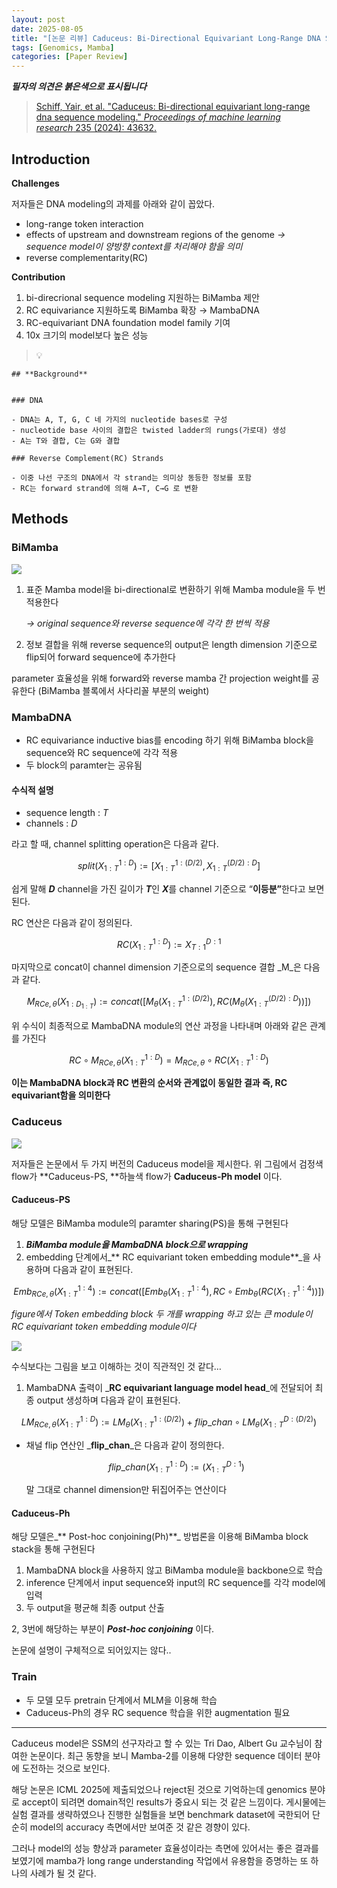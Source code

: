 ```yaml
---
layout: post
date: 2025-08-05
title: "[논문 리뷰] Caduceus: Bi-Directional Equivariant Long-Range DNA Sequence Modeling"
tags: [Genomics, Mamba]
categories: [Paper Review]
---
```


<span class="notion-red">_**필자의 의견은 붉은색으로 표시됩니다**_</span>


> [Schiff, Yair, et al. "Caduceus: Bi-directional equivariant long-range dna sequence modeling." ](https://pmc.ncbi.nlm.nih.gov/articles/PMC12189541/)[_Proceedings of machine learning research_](https://pmc.ncbi.nlm.nih.gov/articles/PMC12189541/)[ 235 (2024): 43632.](https://pmc.ncbi.nlm.nih.gov/articles/PMC12189541/)



## Introduction


**Challenges**


저자들은 DNA modeling의 과제를 아래와 같이 꼽았다.

- long-range token interaction
- effects of upstream and downstream regions of the genome 
_→ sequence model이 양방향 context를 처리해야 함을 의미_
- reverse complementarity(RC)

**Contribution**

1. bi-direcrional sequence modeling 지원하는 BiMamba 제안
1. RC equivariance 지원하도록 BiMamba 확장 → MambaDNA
1. RC-equivariant DNA foundation model family 기여
1. 10x 크기의 model보다 높은 성능

> 💡 


	## **Background**


	### DNA

	- DNA는 A, T, G, C 네 가지의 nucleotide bases로 구성
	- nucleotide base 사이의 결합은 twisted ladder의 rungs(가로대) 생성
	- A는 T와 결합, C는 G와 결합

	### Reverse Complement(RC) Strands

	- 이중 나선 구조의 DNA에서 각 strand는 의미상 동등한 정보를 포함
	- RC는 forward strand에 의해 A→T, C→G 로 변환


## Methods



### BiMamba


![](https://prod-files-secure.s3.us-west-2.amazonaws.com/542b861c-36a8-4051-84e5-8804b6728dba/2c247d59-7815-4980-99f0-8f0d21f445a7/image.png?X-Amz-Algorithm=AWS4-HMAC-SHA256&X-Amz-Content-Sha256=UNSIGNED-PAYLOAD&X-Amz-Credential=ASIAZI2LB466XJMEPCXO%2F20251003%2Fus-west-2%2Fs3%2Faws4_request&X-Amz-Date=20251003T080102Z&X-Amz-Expires=3600&X-Amz-Security-Token=IQoJb3JpZ2luX2VjEKX%2F%2F%2F%2F%2F%2F%2F%2F%2F%2FwEaCXVzLXdlc3QtMiJHMEUCIQDmzcMTr19GJOmHEfxvluSD0SOd%2F78Nbcg7tBCErLpaUgIgN%2B4cvZTRD6CmtMEXriYPQwC1M1HUidvovBUMwmouBTwq%2FwMIPhAAGgw2Mzc0MjMxODM4MDUiDEuSNjrFFfwoT2jxOircA%2BJufuUXQinfDmqihuRTWfSp5K%2F7xbDmyNs5MF4Sb9cvexn%2FXSE%2FoXofBzMAHnuDuDwC20z3dLvHF2oGSp5p3N2zm%2BwkNemxXj2cOgERlHfmrlyhxOnagvhSscnIQJgxV8KXB%2FasBUo6sdYLEZnQ8Ve1bfr%2BWR3XnOR3DdNb1Tq0QUPqlov40RfU6iW3l%2FHXvhuvCLi3WBgaWMtryhpNkORN2lQOJwA76PTL3yFrpPIbZXB6pWj31CR2rXJEAYzvVuVIgM%2FhznSe8qe6KgzsLFZpSOOye564Lb%2FO3Ngfboq6Wjo2PzOwGBF4GAytmXvst%2BdNzxoynUxZNdWkuaBSOlSGW3GscAJUNN8LycmkCIdEvb89GBrrwlDpu942OMa0EmZQn6AjjQpeIygHBs2ArqbuKKcAn66QywOW3DbQ4u8zHsQ8%2F7wfrGGF14%2B2grC4TFQgWKgZqgoPZGFG134CTsI3grAIyGG%2FMSPHcF%2BkMfXzqXI%2BbXOThWjlMvLY3oRLjoz2wHlpJCEjFJQzUpvbzyvMz8YLnaOFDpuxDcZnidhkzu4sWsKZHjoa%2B%2BW3Ro4ETKfstHrT14kRTQqzuxd6JXE1I5m26dUJCggOCsngydPr4rZdQc8hVICiruUkMPys%2FcYGOqUB2GxgLHsJ%2FshJHJtoJKGciIYpukAnqij%2Bnrvck8VCMGqU5Bek35KKBy%2BeYmg2vOnfJTkRNOrhEahQpp4BhHF06bz2BlXse1ZyRCHDRcsr2%2BUMLuLZ9P5LYc0uC%2B8zy%2F7PHqBOWyPtx9KVvxoW7oZkfLG%2F64sHWHF7XsYyNXGLISLSO42Q8%2Bv9YjjITu%2FaM3hVKrmV%2BVLuW6PHaBVD%2Bad4EvD%2FsenE&X-Amz-Signature=e1bdeeba23b580c0cfbfb8f84d7572a33db248016f0201c93917a08fad528664&X-Amz-SignedHeaders=host&x-amz-checksum-mode=ENABLED&x-id=GetObject)

1. 표준 Mamba model을 bi-directional로 변환하기 위해 Mamba module을 두 번 적용한다

	_→ original sequence와 reverse sequence에 각각 한 번씩 적용_

1. 정보 결합을 위해 reverse sequence의 output은 length dimension 기준으로 flip되어 forward sequence에 추가한다

parameter 효율성을 위해 forward와 reverse mamba 간 projection weight를 공유한다 (BiMamba 블록에서 사다리꼴 부분의 weight)



### MambaDNA

- RC equivariance inductive bias를 encoding 하기 위해 BiMamba block을 sequence와 RC sequence에 각각 적용
- 두 block의 paramter는 공유됨


#### 수식적 설명

- sequence length : _T_
- channels : _D_

라고 할 때,  channel splitting operation은 다음과 같다.


$$
split(X^{1:D}_{1:T}):=[X^{1:(D/2)}_{1:T},X^{(D/2):D}_{1:T}]
$$


<span class="notion-red">쉽게 말해 </span><span class="notion-red">_**D**_</span><span class="notion-red"> channel을 가진 길이가 </span><span class="notion-red">_**T**_</span><span class="notion-red">인 </span><span class="notion-red">_**X**_</span><span class="notion-red">를 channel 기준으로 “</span><span class="notion-red">**이등분”**</span><span class="notion-red">한다고 보면 된다.</span>


RC 연산은 다음과 같이 정의된다.


$$
RC(X^{1:D}_{1:T}):=X^{D:1}_{T:1}
$$


마지막으로 concat이 channel dimension 기준으로의 sequence 결합 _M_은 다음과 같다.


$$
M_{RCe,\theta}(X_{1:D_{1:T}}):=concat([M_{\theta}(X^{1:(D/2)}_{1:T}),RC(M_{\theta}(X^{(D/2):D}_{1:T}))])
$$


위 수식이 최종적으로 MambaDNA module의 연산 과정을 나타내며 아래와 같은 관계를 가진다


$$
RC\circ M_{RCe,\theta}(X^{1:D}_{1:T}) = M_{RCe,\theta} \circ RC(X^{1:D}_{1:T})
$$


**이는 MambaDNA block과 RC 변환의 순서와 관계없이 동일한 결과 즉, RC equivariant함을 의미한다**



### Caduceus


![](https://prod-files-secure.s3.us-west-2.amazonaws.com/542b861c-36a8-4051-84e5-8804b6728dba/f94a60d7-8145-473b-aef9-7c68d3ec604a/image.png?X-Amz-Algorithm=AWS4-HMAC-SHA256&X-Amz-Content-Sha256=UNSIGNED-PAYLOAD&X-Amz-Credential=ASIAZI2LB466XJMEPCXO%2F20251003%2Fus-west-2%2Fs3%2Faws4_request&X-Amz-Date=20251003T080103Z&X-Amz-Expires=3600&X-Amz-Security-Token=IQoJb3JpZ2luX2VjEKX%2F%2F%2F%2F%2F%2F%2F%2F%2F%2FwEaCXVzLXdlc3QtMiJHMEUCIQDmzcMTr19GJOmHEfxvluSD0SOd%2F78Nbcg7tBCErLpaUgIgN%2B4cvZTRD6CmtMEXriYPQwC1M1HUidvovBUMwmouBTwq%2FwMIPhAAGgw2Mzc0MjMxODM4MDUiDEuSNjrFFfwoT2jxOircA%2BJufuUXQinfDmqihuRTWfSp5K%2F7xbDmyNs5MF4Sb9cvexn%2FXSE%2FoXofBzMAHnuDuDwC20z3dLvHF2oGSp5p3N2zm%2BwkNemxXj2cOgERlHfmrlyhxOnagvhSscnIQJgxV8KXB%2FasBUo6sdYLEZnQ8Ve1bfr%2BWR3XnOR3DdNb1Tq0QUPqlov40RfU6iW3l%2FHXvhuvCLi3WBgaWMtryhpNkORN2lQOJwA76PTL3yFrpPIbZXB6pWj31CR2rXJEAYzvVuVIgM%2FhznSe8qe6KgzsLFZpSOOye564Lb%2FO3Ngfboq6Wjo2PzOwGBF4GAytmXvst%2BdNzxoynUxZNdWkuaBSOlSGW3GscAJUNN8LycmkCIdEvb89GBrrwlDpu942OMa0EmZQn6AjjQpeIygHBs2ArqbuKKcAn66QywOW3DbQ4u8zHsQ8%2F7wfrGGF14%2B2grC4TFQgWKgZqgoPZGFG134CTsI3grAIyGG%2FMSPHcF%2BkMfXzqXI%2BbXOThWjlMvLY3oRLjoz2wHlpJCEjFJQzUpvbzyvMz8YLnaOFDpuxDcZnidhkzu4sWsKZHjoa%2B%2BW3Ro4ETKfstHrT14kRTQqzuxd6JXE1I5m26dUJCggOCsngydPr4rZdQc8hVICiruUkMPys%2FcYGOqUB2GxgLHsJ%2FshJHJtoJKGciIYpukAnqij%2Bnrvck8VCMGqU5Bek35KKBy%2BeYmg2vOnfJTkRNOrhEahQpp4BhHF06bz2BlXse1ZyRCHDRcsr2%2BUMLuLZ9P5LYc0uC%2B8zy%2F7PHqBOWyPtx9KVvxoW7oZkfLG%2F64sHWHF7XsYyNXGLISLSO42Q8%2Bv9YjjITu%2FaM3hVKrmV%2BVLuW6PHaBVD%2Bad4EvD%2FsenE&X-Amz-Signature=e15bcf69aade139dc3d7485fbc8026290f19d5925a4df168b7a1dc18f79892f6&X-Amz-SignedHeaders=host&x-amz-checksum-mode=ENABLED&x-id=GetObject)


저자들은 논문에서 두 가지 버전의 Caduceus model을 제시한다. 위 그림에서 검정색 flow가 **Caduceus-PS, **하늘색 flow가 **Caduceus-Ph model** 이다.



#### Caduceus-PS


해당 모델은 BiMamba module의 paramter sharing(PS)을 통해 구현된다

1. _**BiMamba module을 MambaDNA block으로 wrapping**_
1. embedding 단계에서_** RC equivariant token embedding module**_을 사용하며 다음과 같이 표현된다.

$$
Emb_{RCe,\theta}(X^{1:4}_{1:T}):=concat([Emb_{\theta}(X^{1:4}_{1:T}),RC \circ Emb_{\theta}(RC(X^{1:4}_{1:T}))])
$$


_figure에서 Token embedding block 두 개를 wrapping 하고 있는 큰 module이 RC equivariant token embedding module이다_


![](https://prod-files-secure.s3.us-west-2.amazonaws.com/542b861c-36a8-4051-84e5-8804b6728dba/b175e4da-71eb-4e91-8c23-a06dabe673c9/image.png?X-Amz-Algorithm=AWS4-HMAC-SHA256&X-Amz-Content-Sha256=UNSIGNED-PAYLOAD&X-Amz-Credential=ASIAZI2LB466XJMEPCXO%2F20251003%2Fus-west-2%2Fs3%2Faws4_request&X-Amz-Date=20251003T080103Z&X-Amz-Expires=3600&X-Amz-Security-Token=IQoJb3JpZ2luX2VjEKX%2F%2F%2F%2F%2F%2F%2F%2F%2F%2FwEaCXVzLXdlc3QtMiJHMEUCIQDmzcMTr19GJOmHEfxvluSD0SOd%2F78Nbcg7tBCErLpaUgIgN%2B4cvZTRD6CmtMEXriYPQwC1M1HUidvovBUMwmouBTwq%2FwMIPhAAGgw2Mzc0MjMxODM4MDUiDEuSNjrFFfwoT2jxOircA%2BJufuUXQinfDmqihuRTWfSp5K%2F7xbDmyNs5MF4Sb9cvexn%2FXSE%2FoXofBzMAHnuDuDwC20z3dLvHF2oGSp5p3N2zm%2BwkNemxXj2cOgERlHfmrlyhxOnagvhSscnIQJgxV8KXB%2FasBUo6sdYLEZnQ8Ve1bfr%2BWR3XnOR3DdNb1Tq0QUPqlov40RfU6iW3l%2FHXvhuvCLi3WBgaWMtryhpNkORN2lQOJwA76PTL3yFrpPIbZXB6pWj31CR2rXJEAYzvVuVIgM%2FhznSe8qe6KgzsLFZpSOOye564Lb%2FO3Ngfboq6Wjo2PzOwGBF4GAytmXvst%2BdNzxoynUxZNdWkuaBSOlSGW3GscAJUNN8LycmkCIdEvb89GBrrwlDpu942OMa0EmZQn6AjjQpeIygHBs2ArqbuKKcAn66QywOW3DbQ4u8zHsQ8%2F7wfrGGF14%2B2grC4TFQgWKgZqgoPZGFG134CTsI3grAIyGG%2FMSPHcF%2BkMfXzqXI%2BbXOThWjlMvLY3oRLjoz2wHlpJCEjFJQzUpvbzyvMz8YLnaOFDpuxDcZnidhkzu4sWsKZHjoa%2B%2BW3Ro4ETKfstHrT14kRTQqzuxd6JXE1I5m26dUJCggOCsngydPr4rZdQc8hVICiruUkMPys%2FcYGOqUB2GxgLHsJ%2FshJHJtoJKGciIYpukAnqij%2Bnrvck8VCMGqU5Bek35KKBy%2BeYmg2vOnfJTkRNOrhEahQpp4BhHF06bz2BlXse1ZyRCHDRcsr2%2BUMLuLZ9P5LYc0uC%2B8zy%2F7PHqBOWyPtx9KVvxoW7oZkfLG%2F64sHWHF7XsYyNXGLISLSO42Q8%2Bv9YjjITu%2FaM3hVKrmV%2BVLuW6PHaBVD%2Bad4EvD%2FsenE&X-Amz-Signature=39a5656868056462924172c380765f223d7144834fe7edf4d68785c52833b436&X-Amz-SignedHeaders=host&x-amz-checksum-mode=ENABLED&x-id=GetObject)


<span class="notion-red">수식보다는 그림을 보고 이해하는 것이 직관적인 것 같다…</span>

1. MambaDNA 출력이 _**RC equivariant language model head**_에 전달되어 최종 output 생성하며 다음과 같이 표현된다.

$$
LM_{RCe,\theta}(X^{1:D}_{1:T}):= LM_{\theta}(X^{1:(D/2)}_{1:T})+flip\_chan\circ LM_{\theta}(X^{D:(D/2)}_{1:T})
$$

- 채널 flip 연산인 _**flip\_chan**_은 다음과 같이 정의한다.

	$$
	flip\_chan(X^{1:D}_{1:T}):=(X^{D:1}_{1:T})
	$$


	말 그대로 channel dimension만 뒤집어주는 연산이다



#### Caduceus-Ph


해당 모델은_** Post-hoc conjoining(Ph)**_ 방법론을 이용해 BiMamba block stack을 통해 구현된다

1. MambaDNA block을 사용하지 않고 BiMamba module을 backbone으로 학습
1. inference 단계에서 input sequence와 input의 RC sequence를 각각 model에 입력
1. 두 output을 평균해 최종 output 산출

2, 3번에 해당하는 부분이 _**Post-hoc conjoining**_ 이다.


<span class="notion-red">논문에 설명이 구체적으로 되어있지는 않다..</span>



### Train

- 두 모델 모두 pretrain 단계에서 MLM을 이용해 학습
- Caduceus-Ph의 경우 RC sequence 학습을 위한 augmentation 필요

---


<span class="notion-red">Caduceus model은 SSM의 선구자라고 할 수 있는 Tri Dao, Albert Gu 교수님이 참여한 논문이다. 최근 동향을 보니 Mamba-2를 이용해 다양한 sequence 데이터 분야에 도전하는 것으로 보인다.</span>


<span class="notion-red">해당 논문은 ICML 2025에 제출되었으나 reject된 것으로 기억하는데 genomics 분야로 accept이 되려면 domain적인 results가 중요시 되는 것 같은 느낌이다. 게시물에는 실험 결과를 생략하였으나 진행한 실험들을 보면 benchmark dataset에 국한되어 단순히 model의 accuracy 측면에서만 보여준 것 같은 경향이 있다.</span>


<span class="notion-red">그러나 model의 성능 향상과 parameter 효율성이라는 측면에 있어서는 좋은 결과를 보였기에 mamba가 long range understanding 작업에서 유용함을 증명하는 또 하나의 사례가 될 것 같다.</span>


